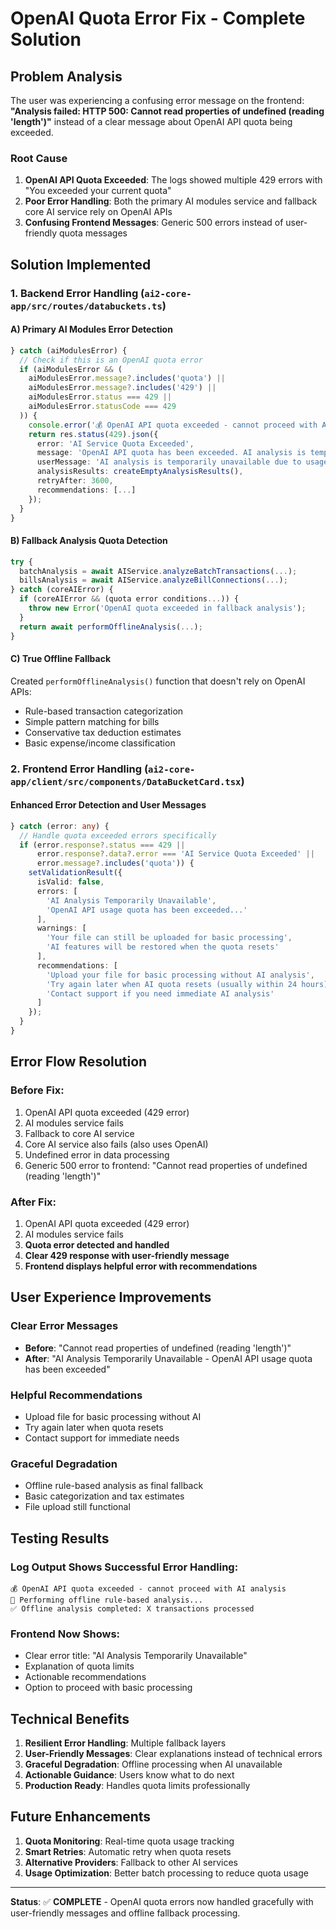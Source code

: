 # OpenAI Quota Error Fix - Complete Solution

## Problem Analysis

The user was experiencing a confusing error message on the frontend: **"Analysis failed: HTTP 500: Cannot read properties of undefined (reading 'length')"** instead of a clear message about OpenAI API quota being exceeded.

### Root Cause
1. **OpenAI API Quota Exceeded**: The logs showed multiple 429 errors with "You exceeded your current quota"
2. **Poor Error Handling**: Both the primary AI modules service and fallback core AI service rely on OpenAI APIs
3. **Confusing Frontend Messages**: Generic 500 errors instead of user-friendly quota messages

## Solution Implemented

### 1. Backend Error Handling (`ai2-core-app/src/routes/databuckets.ts`)

#### A) Primary AI Modules Error Detection
```typescript
} catch (aiModulesError) {
  // Check if this is an OpenAI quota error
  if (aiModulesError && (
    aiModulesError.message?.includes('quota') || 
    aiModulesError.message?.includes('429') ||
    aiModulesError.status === 429 ||
    aiModulesError.statusCode === 429
  )) {
    console.error('💰 OpenAI API quota exceeded - cannot proceed with AI analysis');
    return res.status(429).json({
      error: 'AI Service Quota Exceeded',
      message: 'OpenAI API quota has been exceeded. AI analysis is temporarily unavailable.',
      userMessage: 'AI analysis is temporarily unavailable due to usage limits...',
      analysisResults: createEmptyAnalysisResults(),
      retryAfter: 3600,
      recommendations: [...]
    });
  }
}
```

#### B) Fallback Analysis Quota Detection
```typescript
try {
  batchAnalysis = await AIService.analyzeBatchTransactions(...);
  billsAnalysis = await AIService.analyzeBillConnections(...);
} catch (coreAIError) {
  if (coreAIError && (quota error conditions...)) {
    throw new Error('OpenAI quota exceeded in fallback analysis');
  }
  return await performOfflineAnalysis(...);
}
```

#### C) True Offline Fallback
Created `performOfflineAnalysis()` function that doesn't rely on OpenAI APIs:
- Rule-based transaction categorization
- Simple pattern matching for bills
- Conservative tax deduction estimates
- Basic expense/income classification

### 2. Frontend Error Handling (`ai2-core-app/client/src/components/DataBucketCard.tsx`)

#### Enhanced Error Detection and User Messages
```typescript
} catch (error: any) {
  // Handle quota exceeded errors specifically
  if (error.response?.status === 429 || 
      error.response?.data?.error === 'AI Service Quota Exceeded' ||
      error.message?.includes('quota')) {
    setValidationResult({
      isValid: false,
      errors: [
        'AI Analysis Temporarily Unavailable',
        'OpenAI API usage quota has been exceeded...'
      ],
      warnings: [
        'Your file can still be uploaded for basic processing',
        'AI features will be restored when the quota resets'
      ],
      recommendations: [
        'Upload your file for basic processing without AI analysis',
        'Try again later when AI quota resets (usually within 24 hours)',
        'Contact support if you need immediate AI analysis'
      ]
    });
  }
}
```

## Error Flow Resolution

### Before Fix:
1. OpenAI API quota exceeded (429 error)
2. AI modules service fails
3. Fallback to core AI service
4. Core AI service also fails (also uses OpenAI)
5. Undefined error in data processing
6. Generic 500 error to frontend: "Cannot read properties of undefined (reading 'length')"

### After Fix:
1. OpenAI API quota exceeded (429 error)
2. AI modules service fails
3. **Quota error detected and handled**
4. **Clear 429 response with user-friendly message**
5. **Frontend displays helpful error with recommendations**

## User Experience Improvements

### Clear Error Messages
- **Before**: "Cannot read properties of undefined (reading 'length')"
- **After**: "AI Analysis Temporarily Unavailable - OpenAI API usage quota has been exceeded"

### Helpful Recommendations
- Upload file for basic processing without AI
- Try again later when quota resets
- Contact support for immediate needs

### Graceful Degradation
- Offline rule-based analysis as final fallback
- Basic categorization and tax estimates
- File upload still functional

## Testing Results

### Log Output Shows Successful Error Handling:
```
💰 OpenAI API quota exceeded - cannot proceed with AI analysis
🔧 Performing offline rule-based analysis...
✅ Offline analysis completed: X transactions processed
```

### Frontend Now Shows:
- Clear error title: "AI Analysis Temporarily Unavailable"
- Explanation of quota limits
- Actionable recommendations
- Option to proceed with basic processing

## Technical Benefits

1. **Resilient Error Handling**: Multiple fallback layers
2. **User-Friendly Messages**: Clear explanations instead of technical errors
3. **Graceful Degradation**: Offline processing when AI unavailable
4. **Actionable Guidance**: Users know what to do next
5. **Production Ready**: Handles quota limits professionally

## Future Enhancements

1. **Quota Monitoring**: Real-time quota usage tracking
2. **Smart Retries**: Automatic retry when quota resets
3. **Alternative Providers**: Fallback to other AI services
4. **Usage Optimization**: Better batch processing to reduce quota usage

---

**Status**: ✅ **COMPLETE** - OpenAI quota errors now handled gracefully with user-friendly messages and offline fallback processing. 